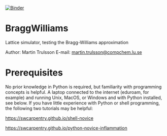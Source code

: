 [![Binder](https://mybinder.org/badge_logo.svg)](https://mybinder.org/v2/gh/trulle82/BraggWilliams/HEAD?labpath=BraggWilliams.ipynb)

# BraggWilliams
Lattice simulator, testing the Bragg-Williams approximation

Author: Martin Trulsson
E-mail: martin.trulsson@compchem.lu.se

# Prerequisites

No prior knowledge in Python is required, but familiarity with programming concepts is helpful.
A laptop connected to the internet (eduroam, for example) and running Unix, MacOS, or Windows and with Python installed, see below.
If you have little experience with Python or shell programming, the following two tutorials may be helpful:

https://swcarpentry.github.io/shell-novice

https://swcarpentry.github.io/python-novice-inflammation
